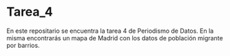 # Tarea_4
En este repositario se encuentra la tarea 4 de Periodismo de Datos. En la misma encontrarás un mapa de Madrid con los datos de población migrante por barrios.
